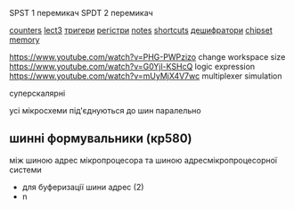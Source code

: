 SPST 1 перемикач
SPDT 2 перемикач

[counters](counters.md)
[lect3](lect3.md)
[тригери](lect4.md)
[регістри](lect5.md)
[notes](notes.md)
[shortcuts](shortcuts.md)
[дешифратори](дешифратори.md)
[chipset](chipset)
[memory](memory)

https://www.youtube.com/watch?v=PHG-PWPzizo change workspace size
https://www.youtube.com/watch?v=G0Yjl-KSHcQ logic expression
https://www.youtube.com/watch?v=mUyMjX4V7wc multiplexer simulation

суперскалярні

усі мікросхеми під'єднуються до шин паралельно

## шинні формувальники (кр580)

між шиною адрес мікропроцесора та шиною адресмікропроцесорної системи

- для буферизації шини адрес (2)
- n
